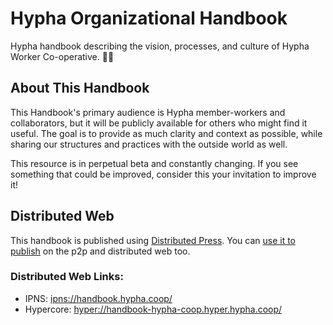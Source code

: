 # Hypha Organizational Handbook

Hypha handbook describing the vision, processes, 
and culture of Hypha Worker Co-operative. 🌿🍄

## About This Handbook
<!-- Derived from: https://handbook.enspiral.com/#about-this-handbook -->

This Handbook's primary audience is Hypha member-workers and collaborators,
but it will be publicly available for others who might find it useful. 
The goal is to provide as much clarity and context as possible, 
while sharing our structures and practices with the outside world as well.

This resource is in perpetual beta and constantly changing. 
If you see something that could be improved, 
consider this your invitation to improve it!

## Distributed Web

This handbook is published using [Distributed Press](https://distributed.press/). You can [use it to publish](https://github.com/hyphacoop/api.distributed.press) on the p2p and distributed web too.  
 
### Distributed Web Links:

- IPNS: [ipns://handbook.hypha.coop/](https://handbook-hypha-coop.ipns.ipfs.hypha.coop/)
- Hypercore: [hyper://handbook-hypha-coop.hyper.hypha.coop/](https://handbook-hypha-coop.hyper.hypha.coop/)
